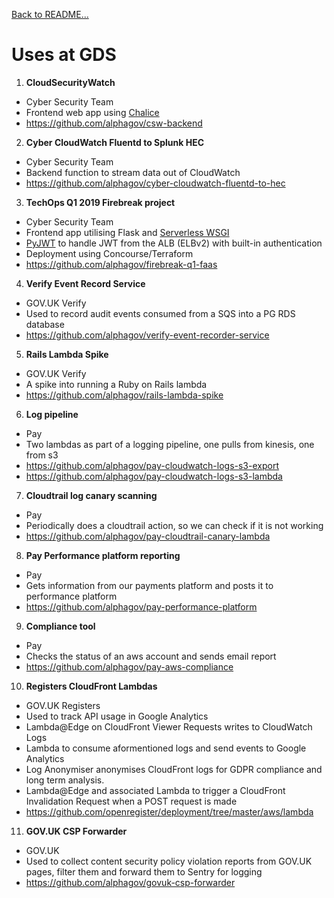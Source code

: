 [Back to README...](README.md)

# Uses at GDS

1. **CloudSecurityWatch**
 - Cyber Security Team
 - Frontend web app using [Chalice](https://github.com/aws/chalice)
 - https://github.com/alphagov/csw-backend
 
2. **Cyber CloudWatch Fluentd to Splunk HEC**
 - Cyber Security Team
 - Backend function to stream data out of CloudWatch
 - https://github.com/alphagov/cyber-cloudwatch-fluentd-to-hec 
 
3. **TechOps Q1 2019 Firebreak project**
 - Cyber Security Team
 - Frontend app utilising Flask and [Serverless WSGI](https://github.com/logandk/serverless-wsgi)
 - [PyJWT](https://pyjwt.readthedocs.io/en/latest/) to handle JWT from the ALB (ELBv2) with built-in authentication
 - Deployment using Concourse/Terraform
 - https://github.com/alphagov/firebreak-q1-faas
 
4. **Verify Event Record Service**
- GOV.UK Verify
- Used to record audit events consumed from a SQS into a PG RDS database
- https://github.com/alphagov/verify-event-recorder-service

5. **Rails Lambda Spike**
- GOV.UK Verify
- A spike into running a Ruby on Rails lambda
- https://github.com/alphagov/rails-lambda-spike

6. **Log pipeline**
 - Pay 
 - Two lambdas as part of a logging pipeline, one pulls from kinesis, one from s3 
 - https://github.com/alphagov/pay-cloudwatch-logs-s3-export
 - https://github.com/alphagov/pay-cloudwatch-logs-s3-lambda
 
7. **Cloudtrail log canary scanning**
 - Pay
 - Periodically does a cloudtrail action, so we can check if it is not working
 - https://github.com/alphagov/pay-cloudtrail-canary-lambda


8. **Pay Performance platform reporting**
 - Pay
 - Gets information from our payments platform and posts it to performance platform
 - https://github.com/alphagov/pay-performance-platform
 
9. **Compliance tool**
 - Pay
 - Checks the status of an aws account and sends email report
 - https://github.com/alphagov/pay-aws-compliance

10. **Registers CloudFront Lambdas**
- GOV.UK Registers
- Used to track API usage in Google Analytics
- Lambda@Edge on CloudFront Viewer Requests writes to CloudWatch Logs
- Lambda to consume aformentioned logs and send events to Google Analytics
- Log Anonymiser anonymises CloudFront logs for GDPR compliance and long term analysis.
- Lambda@Edge and associated Lambda to trigger a CloudFront Invalidation Request when a POST request is made
- https://github.com/openregister/deployment/tree/master/aws/lambda

11. **GOV.UK CSP Forwarder**
- GOV.UK
- Used to collect content security policy violation reports from GOV.UK pages, filter them and forward them to Sentry for logging
- https://github.com/alphagov/govuk-csp-forwarder
